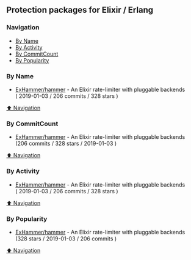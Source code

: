 ## Protection packages for Elixir / Erlang

### Navigation

- [By Name](#by-name)
- [By Activity](#by-activity)
- [By CommitCount](#by-commitcount)
- [By Popularity](#by-popularity)

### By Name
<!-- PROJECTS_LIST -->
- [ExHammer/hammer](https://github.com/ExHammer/hammer) - An Elixir rate-limiter with pluggable backends <br/> ( 2019-01-03 / 206 commits / 328 stars )
<!-- /PROJECTS_LIST -->

[⬆ Navigation](#navigation)

### By CommitCount
<!-- COMMITCOUNT_LIST -->
- [ExHammer/hammer](https://github.com/ExHammer/hammer) - An Elixir rate-limiter with pluggable backends <br/> (206 commits / 328 stars / 2019-01-03 )
<!-- /COMMITCOUNT_LIST -->
[⬆ Navigation](#navigation)

### By Activity
<!-- ACTIVITY_LIST -->
- [ExHammer/hammer](https://github.com/ExHammer/hammer) - An Elixir rate-limiter with pluggable backends <br/> ( 2019-01-03 / 206 commits / 328 stars )
<!-- /ACTIVITY_LIST -->

[⬆ Navigation](#navigation)

### By Popularity
<!-- POPULARITY_LIST -->
- [ExHammer/hammer](https://github.com/ExHammer/hammer) - An Elixir rate-limiter with pluggable backends <br/> (328 stars / 2019-01-03 / 206 commits )
<!-- /POPULARITY_LIST -->

[⬆ Navigation](#navigation)
